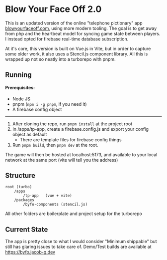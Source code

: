 # Blow Your Face Off 2.0

This is an updated version of the online "telephone pictionary" app [blowyourfaceoff.com](https://blowyourfaceoff.com), using more modern tooling. The goal is to get away from php and the heartbeat model for syncing game state between players. I instead opted for firebase real-time database subscription.

At it's core, this version is built on Vue.js in Vite, but in order to capture some older work, it also uses a Stencil.js component library. All this is wrapped up not so neatly into a turborepo with pnpm.

## Running

#### Prerequisites: 
- Node JS
- pnpm (`npm i -g pnpm`, if you need it)
- A firebase config object

<hr>

1. After cloning the repo, run `pnpm install` at the project root
2. In /apps/tp-app, create a firebase.config.js and export your config object as default
    - There are template files for firebase config things 
3. Run `pnpm build`, then `pnpm dev` at the root. 

The game will then be hosted at localhost:5173, and available to your local network at the same port (vite will tell you the address)

## Structure

```
root (turbo)
    /apps
        /tp-app   (vue + vite)
    /packages
        /byfo-components (stencil.js)
```
All other folders are boilerplate and project setup for the turborepo

## Current State
The app is pretty close to what I would consider "Minimum shippable" but still has glaring issues to take care of. Demo/Test builds are available at https://byfo.jacob-g.dev

